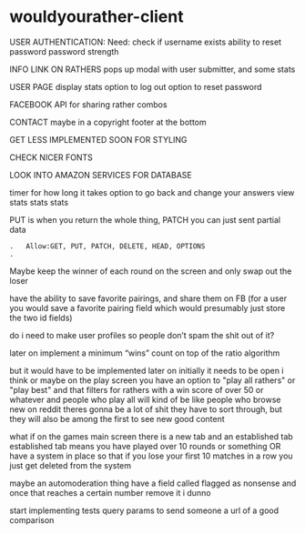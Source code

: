 # wouldyourather-client


USER AUTHENTICATION:
Need:
check if username exists
ability to reset password
password strength


INFO LINK ON RATHERS
pops up modal with user submitter, and some stats

USER PAGE
display stats
option to log out
option to reset password

FACEBOOK API
for sharing rather combos

CONTACT
maybe in a copyright footer at the bottom

GET LESS IMPLEMENTED SOON FOR STYLING

CHECK NICER FONTS


LOOK INTO AMAZON SERVICES FOR DATABASE






timer for how long it takes
option to go back and change your answers
view stats stats stats

PUT is when you return the whole thing, PATCH you can just sent partial data

	.	Allow:GET, PUT, PATCH, DELETE, HEAD, OPTIONS
	.	

Maybe keep the winner of each round on the screen and only swap out the loser

have the ability to save favorite pairings, and share them on FB
(for a user you would save a favorite pairing field which would presumably just store the two id fields)

do i need to make user profiles so people don’t spam the shit out of it?

later on implement a minimum “wins” count on top of the ratio algorithm 

but it would have to be implemented later on
initially it needs to be open i think
or maybe on the play screen
you have an option to "play all rathers"
or "play best"
and that filters for rathers with a win score of over 50 or whatever
and people who play all will kind of be like people who browse new on reddit
theres gonna be a lot of shit they have to sort through, but they will also be among the first to see new good content

what if
on the games main screen
there is a new tab
and an established tab
established tab means you have played over 10 rounds or something
OR
have a system in place so that if you lose your first 10 matches in a row you just get deleted from the system

maybe an automoderation thing
have a field called flagged as nonsense
and once that reaches a certain number
remove it
i dunno

start implementing tests
query params to send someone a url of a good comparison
